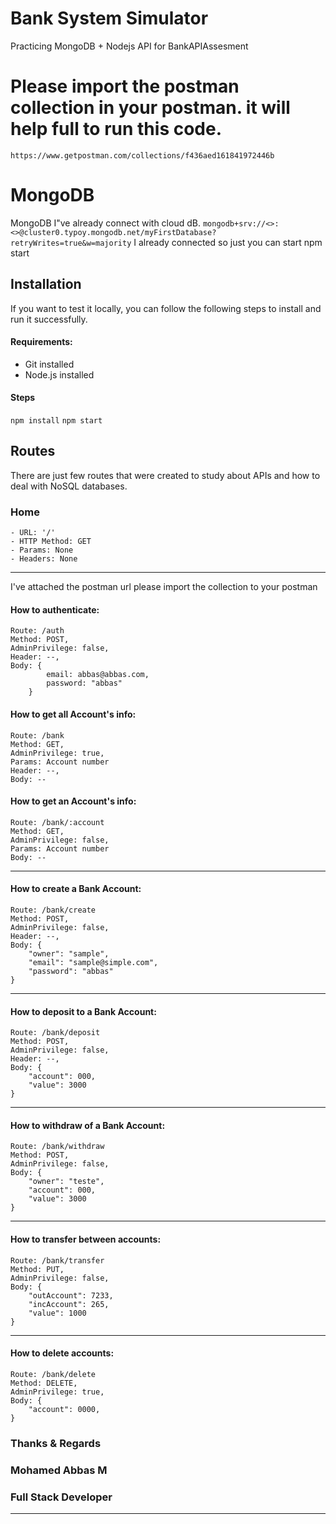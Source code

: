 # Bank System Simulator

Practicing MongoDB + Nodejs API for BankAPIAssesment

# Please import the postman collection in your postman. it will help full to run this code.
``` https://www.getpostman.com/collections/f436aed161841972446b ```

# MongoDB 

MongoDB I"ve already connect with cloud dB. 
``` mongodb+srv://<>:<>@cluster0.typoy.mongodb.net/myFirstDatabase?retryWrites=true&w=majority ```
I already connected so just you can start npm start

## Installation

If you want to test it locally, you can follow the following steps to install and run it successfully.

#### Requirements:

- Git installed
- Node.js installed

#### Steps

```npm install```
```npm start```

## Routes

There are just few routes that were created to study about APIs and how to deal with NoSQL databases.

### Home
```
- URL: '/'
- HTTP Method: GET
- Params: None
- Headers: None
```

___

I've attached the postman url please import the collection to your postman

#### How to authenticate:
```
Route: /auth
Method: POST,
AdminPrivilege: false,
Header: --,
Body: {
        email: abbas@abbas.com,
        password: "abbas"
    }
```

#### How to get all Account's info:
```
Route: /bank
Method: GET,
AdminPrivilege: true,
Params: Account number
Header: --,
Body: --
```

#### How to get an Account's info:
```
Route: /bank/:account
Method: GET,
AdminPrivilege: false,
Params: Account number
Body: --
```


___
#### How to create a Bank Account:
```
Route: /bank/create
Method: POST,
AdminPrivilege: false,
Header: --,
Body: {
    "owner": "sample",
    "email": "sample@simple.com",
    "password": "abbas"
}
```

___
#### How to deposit to a Bank Account:
```
Route: /bank/deposit
Method: POST,
AdminPrivilege: false,
Header: --,
Body: {
    "account": 000,
    "value": 3000
}
```

___
#### How to withdraw of a Bank Account:
```
Route: /bank/withdraw
Method: POST,
AdminPrivilege: false,
Body: {
    "owner": "teste",
    "account": 000,
    "value": 3000
}
```

___
#### How to transfer between accounts:
```
Route: /bank/transfer
Method: PUT,
AdminPrivilege: false,
Body: {
    "outAccount": 7233,
    "incAccount": 265,
    "value": 1000
}
```
___
#### How to delete accounts:
```
Route: /bank/delete
Method: DELETE,
AdminPrivilege: true,
Body: {
    "account": 0000,
}
```


### Thanks & Regards
### Mohamed Abbas M
### Full Stack Developer
___
